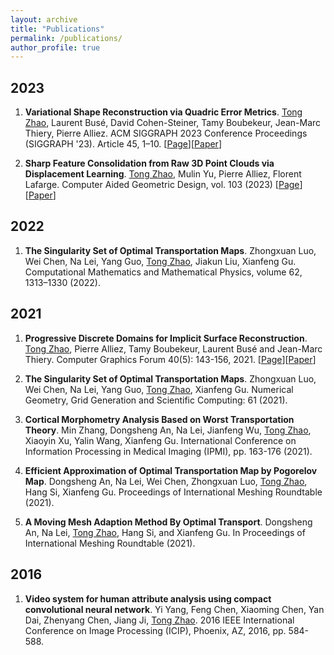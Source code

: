 ```yaml
---
layout: archive
title: "Publications"
permalink: /publications/
author_profile: true
---
```


2023
-----

1. **Variational Shape Reconstruction via Quadric Error Metrics**. <ins>Tong Zhao</ins>, Laurent Busé, David Cohen-Steiner, Tamy Boubekeur, Jean-Marc Thiery, Pierre Alliez. ACM SIGGRAPH 2023 Conference Proceedings (SIGGRAPH '23). Article 45, 1–10. \[[Page](https://tong-zhao.github.io/vsr/)\]\[[Paper](https://inria.hal.science/hal-04131765)\] 

2. **Sharp Feature Consolidation from Raw 3D Point Clouds via Displacement Learning**. <ins>Tong Zhao</ins>, Mulin Yu, Pierre Alliez, Florent Lafarge. Computer Aided Geometric Design, vol. 103 (2023) \[[Page](https://inria.hal.science/hal-03747150)\]\[[Paper](https://inria.hal.science/hal-03747150)\]

2022 
-----

1. **The Singularity Set of Optimal Transportation Maps**. Zhongxuan Luo, Wei Chen, Na Lei, Yang Guo, <ins>Tong Zhao</ins>, Jiakun Liu, Xianfeng Gu. Computational Mathematics and Mathematical Physics, volume 62, 1313–1330 (2022). 

2021
-----

1. **Progressive Discrete Domains for Implicit Surface Reconstruction**. <ins>Tong Zhao</ins>, Pierre Alliez, Tamy Boubekeur, Laurent Busé and Jean-Marc Thiery. Computer Graphics Forum 40(5): 143-156, 2021. \[[Page](https://inria.hal.science/hal-03276748/)\]\[[Paper](https://inria.hal.science/hal-03276748/)\] 

2.  **The Singularity Set of Optimal Transportation Maps**. Zhongxuan Luo, Wei Chen, Na Lei, Yang Guo, <ins>Tong Zhao</ins>, Xianfeng Gu. Numerical Geometry, Grid Generation and Scientific Computing: 61 (2021).

3.  **Cortical Morphometry Analysis Based on Worst Transportation Theory**. Min Zhang, Dongsheng An, Na Lei, Jianfeng Wu, <ins>Tong Zhao</ins>, Xiaoyin Xu, Yalin Wang, Xianfeng Gu. International Conference on Information Processing in Medical Imaging (IPMI), pp. 163-176 (2021).

4.  **Efficient Approximation of Optimal Transportation Map by Pogorelov Map**. Dongsheng An, Na Lei, Wei Chen, Zhongxuan Luo, <ins>Tong Zhao</ins>, Hang Si, Xianfeng Gu. Proceedings of International Meshing Roundtable (2021).

5.  **A Moving Mesh Adaption Method By Optimal Transport**. Dongsheng An, Na Lei, <ins>Tong Zhao</ins>, Hang Si, and Xianfeng Gu. In Proceedings of International Meshing Roundtable (2021).


2016
-----

1. **Video system for human attribute analysis using compact convolutional neural network**. Yi Yang, Feng Chen, Xiaoming Chen, Yan Dai, Zhenyang Chen, Jiang Ji, <ins>Tong Zhao</ins>. 2016 IEEE International Conference on Image Processing (ICIP), Phoenix, AZ, 2016, pp. 584-588.

